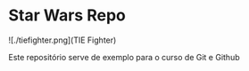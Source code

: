 # Star Wars Repo

![./tiefighter.png](TIE Fighter)

Este repositório serve de exemplo para o curso de Git e Github
